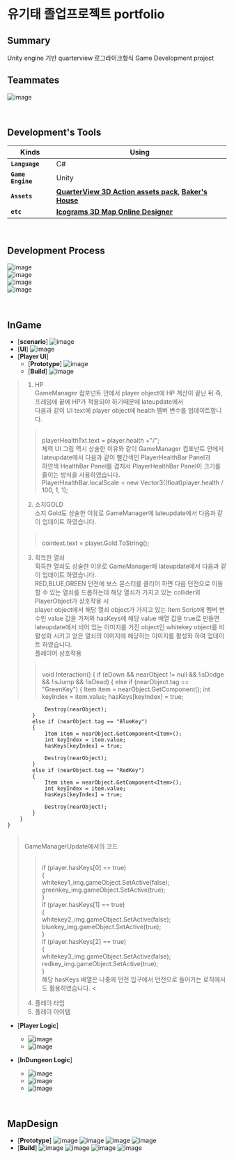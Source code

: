 # 유기태 졸업프로젝트 portfolio
## Summary
Unity engine 기반 quarterview 로그라이크형식 Game Development project


## Teammates

![image](https://user-images.githubusercontent.com/80614927/143538186-31987473-0b1b-408c-b994-3bfdb74c859d.png)

<br/>

## Development's Tools

|Kinds         |Using |
|-------------|--------------|
|**`Language`**   |C#       |
|**`Game Engine`**|Unity    |
|**`Assets`**|[**QuarterView 3D Action assets pack**](https://assetstore.unity.com/packages/3d/characters/quarter-view-3d-action-assets-pack-188720), [**Baker's House**](https://assetstore.unity.com/packages/3d/environments/fantasy/baker-s-house-26443)|
|**`etc`**|[**Icograms 3D Map Online Designer**](https://icograms.com/designer#)|

<br/>

## Development Process
![image](https://user-images.githubusercontent.com/80614927/143541718-e67247c1-23ce-43c8-b92a-25be5cf77c3b.png)   
![image](https://user-images.githubusercontent.com/80614927/143541890-0fba933a-0e14-441c-bae7-30d2629e9483.png)   
![image](https://user-images.githubusercontent.com/80614927/143541997-3084240d-d72e-44f4-920c-27f7970f8311.png)   
![image](https://user-images.githubusercontent.com/80614927/143542049-d86228b4-4819-42c4-a130-e42c1822783c.png)   

<br/>

## InGame
* [**scenario**]
![image](https://user-images.githubusercontent.com/80614927/193030683-04b77ebf-27ad-4950-aa25-f2432809b9e6.png)
* [**UI**]
![image](https://user-images.githubusercontent.com/80614927/143677832-ed422251-b684-41bf-b5f9-12311ac67416.png)
* [**Player UI**]
  - [**Prototype**]
![image](https://user-images.githubusercontent.com/80614927/193110132-1093e233-c873-481c-b41d-cfbc318f96e0.png)
  - [**Build**] 
![image](https://user-images.githubusercontent.com/80614927/143677742-8d85dd7f-57bb-4f65-ba9c-dad540f22ff0.png)
> 1. HP
> <br/> GameManager 컴포넌트 안에서 player object에 HP 계산이 끝난 뒤 즉, 프레임에 끝에 HP가 적용되야 하기때문에 lateupdate에서 
> <br/> 다음과 같이 UI text에 player object에 health 멤버 변수를 업데이트합니다.
>> <br/> playerHealthTxt.text = player.health +"/";
> <br/> 체력 UI 그림 역시 상술한 이유와 같이 GameManager 컴포넌트 안에서 lateupdate에서 다음과 같이 빨간색인 PlayerHealthBar Panel과
> <br/> 하얀색 HealthBar Panel를 겹처서 PlayerHealthBar Panel이 크기를 줄이는 방식을 사용하였습니다.
>> <br/> PlayerHealthBar.localScale = new Vector3((float)player.health / 100, 1, 1);
> 2. 소지GOLD
> <br/> 소지 Gold도 상술한 이유로 GameManager에 lateupdate에서 다음과 같이 업데이트 하였습니다.
>> <br/> cointext.text = player.Gold.ToString();
> 3. 흭득한 열쇠
> <br/> 흭득한 열쇠도 상술한 이유로 GameManager에 lateupdate에서 다음과 같이 업데이트 하였습니다.
> <br/> RED,BLUE,GREEN 던전에 보스 몬스터를 클리어 하면 다음 던전으로 이동할 수 있는 열쇠를 드롭하는데 해당 열쇠가 가지고 있는 collider와 PlayerObject가 상호작용 시
> <br/> player object에서 해당 열쇠 object가 가지고 있는 Item Script에 멤버 변수인 value 값을 가져와 hasKeys에 해당 value 배열 값을 true로 만들면
> <br/> lateupdate에서 비어 있는 이미지를 가진 object인 whitekey object를 비활성화 시키고 얻은 열쇠의 이미지에 해당하는 이미지를 활성화 하여 업데이트 하였습니다.
> <br/>플레이어 상호작용
>> <br/> void Interaction()
    {
        if (eDown && nearObject != null && !isDodge && !isJump && !isDead)
        {
           else if (nearObject.tag == "GreenKey")
            {
                Item item = nearObject.GetComponent<Item>();
                int keyIndex = item.value;
                hasKeys[keyIndex] = true;

                Destroy(nearObject);
            }
            else if (nearObject.tag == "BlueKey")
            {
                Item item = nearObject.GetComponent<Item>();
                int keyIndex = item.value;
                hasKeys[keyIndex] = true;

                Destroy(nearObject);
            }
            else if (nearObject.tag == "RedKey")
            {
                Item item = nearObject.GetComponent<Item>();
                int keyIndex = item.value;
                hasKeys[keyIndex] = true;

                Destroy(nearObject);
            }
        }
    }
> <br/>GameManagerUpdate에서의 코드
>> <br/> if (player.hasKeys[0] == true)
>> <br/>  {
>> <br/>      whitekey1_img.gameObject.SetActive(false);
>> <br/>      greenkey_img.gameObject.SetActive(true);
>> <br/>  }
>> <br/> if (player.hasKeys[1] == true)
>> <br/>  {
>> <br/>      whitekey2_img.gameObject.SetActive(false);
>> <br/>      bluekey_img.gameObject.SetActive(true);
>> <br/>  }
>> <br/> if (player.hasKeys[2] == true)
>> <br/>  {
>> <br/>      whitekey3_img.gameObject.SetActive(false);
>> <br/>      redkey_img.gameObject.SetActive(true);
>> <br/>  }
> <br/> 해당 hasKeys 배열은 나중에 던전 입구에서 던전으로 들어가는 로직에서도 활용하였습니다.
>> <
> 4. 플레이 타임
> 5. 플레이 아이템
* [**Player Logic**]
  - ![image](https://user-images.githubusercontent.com/80614927/193107105-e6ebe52f-89f2-4293-a2eb-f225a3ec1f8b.png)
  - ![image](https://user-images.githubusercontent.com/80614927/193109874-3602856b-8dc5-4376-8259-eb8d6e3e4080.png)

* [**InDungeon Logic**]
  - ![image](https://user-images.githubusercontent.com/80614927/193107499-d00f28bf-5915-49ad-9c0e-79e1238e8678.png)
  - ![image](https://user-images.githubusercontent.com/80614927/193107586-3a49574e-d71c-4597-b3b0-76493386fdcf.png)
  - ![image](https://user-images.githubusercontent.com/80614927/193107878-efa5b1de-7f1d-4625-b873-dc418535dbf5.png)


<br/>

## MapDesign
* [**Prototype**]
![image](https://user-images.githubusercontent.com/80614927/193028127-41d00cc4-e043-4ade-9637-5d2feaf6f3ef.png)
![image](https://user-images.githubusercontent.com/80614927/193028280-d92cbf6b-3fbe-4fdb-b005-1e8791d5a242.png)
![image](https://user-images.githubusercontent.com/80614927/193028409-7defdcf7-aa3e-40dd-a59a-9192f1ca2ad3.png)
![image](https://user-images.githubusercontent.com/80614927/193028439-f3bc0477-da83-468e-bc25-2892e1c9c828.png)
* [**Build**]
![image](https://user-images.githubusercontent.com/80614927/193028466-8ff1713b-858f-4bd4-a9ee-9b3328b024bd.png)
![image](https://user-images.githubusercontent.com/80614927/193028488-dca8846b-f4a8-4fdb-b151-27f4ec8589d4.png)
![image](https://user-images.githubusercontent.com/80614927/193028515-27f1571e-9f0f-4931-a578-c28097380c6a.png)
![image](https://user-images.githubusercontent.com/80614927/193028541-30508387-7f7c-4d10-b84f-6b464327d961.png)
<br/>

